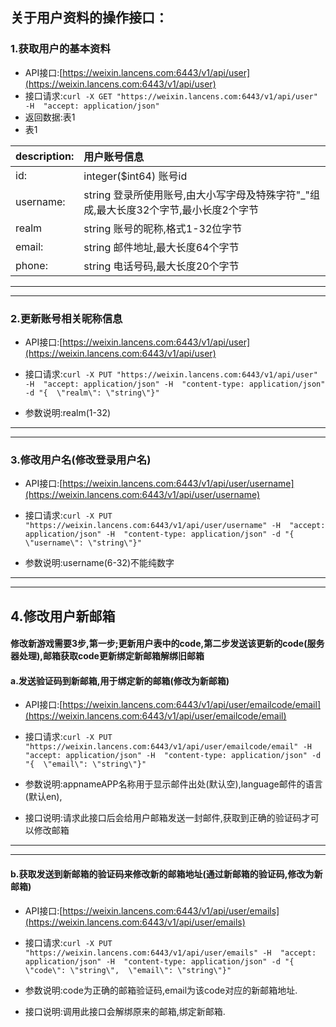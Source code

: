 ## 关于用户资料的操作接口：

### 1.获取用户的基本资料

* API接口:[https://weixin.lancens.com:6443/v1/api/user](https://weixin.lancens.com:6443/v1/api/user)
* 接口请求:`curl -X GET "https://weixin.lancens.com:6443/v1/api/user" -H  "accept: application/json"`
* 返回数据:表1
* 表1

| description: | 用户账号信息 |
| :--- | :--- |
| id: | integer\($int64\) 账号id |
| username: | string 登录所使用账号,由大小写字母及特殊字符"\_"组成,最大长度32个字节,最小长度2个字节 |
| realm | string 账号的昵称,格式1-32位字节 |
| email: | string 邮件地址,最大长度64个字节 |
| phone: | string 电话号码,最大长度20个字节 |

---

---

### 2.更新账号相关昵称信息

* API接口:[https://weixin.lancens.com:6443/v1/api/user](https://weixin.lancens.com:6443/v1/api/user)

* 接口请求:`curl -X PUT "https://weixin.lancens.com:6443/v1/api/user" -H  "accept: application/json" -H  "content-type: application/json" -d "{  \"realm\": \"string\"}"`

* 参数说明:realm\(1-32\)

---

---

### 3.修改用户名\(修改登录用户名\)

* API接口:[https://weixin.lancens.com:6443/v1/api/user/username](https://weixin.lancens.com:6443/v1/api/user/username)

* 接口请求:`curl -X PUT "https://weixin.lancens.com:6443/v1/api/user/username" -H  "accept: application/json" -H  "content-type: application/json" -d "{  \"username\": \"string\"}"`

* 参数说明:username\(6-32\)不能纯数字

---

---

## 4.修改用户新邮箱

#### 修改新游戏需要3步,第一步;更新用户表中的code,第二步发送该更新的code\(服务器处理\),邮箱获取code更新绑定新邮箱解绑旧邮箱

#### a.发送验证码到新邮箱,用于绑定新的邮箱\(修改为新邮箱\)

* API接口:[https://weixin.lancens.com:6443/v1/api/user/emailcode/email](https://weixin.lancens.com:6443/v1/api/user/emailcode/email)

* 接口请求:`curl -X PUT "https://weixin.lancens.com:6443/v1/api/user/emailcode/email" -H  "accept: application/json" -H  "content-type: application/json" -d "{  \"email\": \"string\"}"`

* 参数说明:appnameAPP名称用于显示邮件出处\(默认空\),language邮件的语言\(默认en\),

* 接口说明:请求此接口后会给用户邮箱发送一封邮件,获取到正确的验证码才可以修改邮箱

---

---

#### b.获取发送到新邮箱的验证码来修改新的邮箱地址\(通过新邮箱的验证码,修改为新邮箱\)

* API接口:[https://weixin.lancens.com:6443/v1/api/user/emails](https://weixin.lancens.com:6443/v1/api/user/emails)

* 接口请求:`curl -X PUT "https://weixin.lancens.com:6443/v1/api/user/emails" -H  "accept: application/json" -H  "content-type: application/json" -d "{  \"code\": \"string\",  \"email\": \"string\"}"`

* 参数说明:code为正确的邮箱验证码,email为该code对应的新邮箱地址.

* 接口说明:调用此接口会解绑原来的邮箱,绑定新邮箱.



